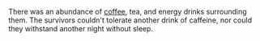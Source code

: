 There was an abundance of <a href="coffee/caffeine-amount.md">coffee</a>, tea, and energy drinks surrounding them. The survivors couldn't tolerate another drink of caffeine, nor could they withstand another night without sleep.